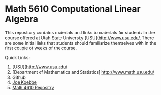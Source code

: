# Math 5610 Computational Linear Algebra

This repository contains materials and links to materials for students in the course offered at Utah State University
[USU](http://www.usu.edu/. There are some initial links that students should familiarize themselves with in the first couple of
weeks of the course.

Quick Links:

1. [USU](http://www.usu.edu/
2. [Department of Mathematics and Statistics](http://www.math.usu.edu/
3. [Github](http://github.com)
4. [Joe Koebbe](http://www.math.usu.edu/~koebbe)
5. [Math 4610 Repositry](http://jvkoebbe.github.com/math4610)
